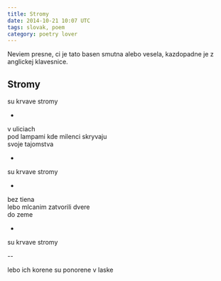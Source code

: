 ```yaml
---
title: Stromy
date: 2014-10-21 10:07 UTC
tags: slovak, poem
category: poetry lover
---
```


Neviem presne, ci je tato basen smutna alebo vesela, kazdopadne je z anglickej klavesnice.
## Stromy

su krvave stromy

 -

v uliciach  
pod lampami kde milenci skryvaju  
svoje tajomstva  

 -

su krvave stromy

 -

bez tiena  
lebo mlcanim zatvorili dvere  
do zeme  

 -

su krvave stromy

 --

lebo ich korene su ponorene v laske  
